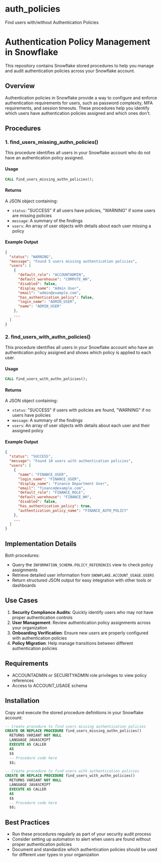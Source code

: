 # auth_policies
Find users with/without Authentication Policies

# Authentication Policy Management in Snowflake

This repository contains Snowflake stored procedures to help you manage and audit authentication policies across your Snowflake account.

## Overview

Authentication policies in Snowflake provide a way to configure and enforce authentication requirements for users, such as password complexity, MFA requirements, and session timeouts. These procedures help you identify which users have authentication policies assigned and which ones don't.

## Procedures

### 1. find_users_missing_authn_policies()

This procedure identifies all users in your Snowflake account who do not have an authentication policy assigned.

#### Usage

```sql
CALL find_users_missing_authn_policies();
```

#### Returns

A JSON object containing:
- `status`: "SUCCESS" if all users have policies, "WARNING" if some users are missing policies
- `message`: A summary of the findings
- `users`: An array of user objects with details about each user missing a policy

#### Example Output

```json
{
  "status": "WARNING",
  "message": "Found 5 users missing authentication policies",
  "users": [
    {
      "default_role": "ACCOUNTADMIN",
      "default_warehouse": "COMPUTE_WH",
      "disabled": false,
      "display_name": "Admin User",
      "email": "admin@example.com",
      "has_authentication_policy": false,
      "login_name": "ADMIN_USER",
      "name": "ADMIN_USER"
    },
    ...
  ]
}
```

### 2. find_users_with_authn_policies()

This procedure identifies all users in your Snowflake account who have an authentication policy assigned and shows which policy is applied to each user.

#### Usage

```sql
CALL find_users_with_authn_policies();
```

#### Returns

A JSON object containing:
- `status`: "SUCCESS" if users with policies are found, "WARNING" if no users have policies
- `message`: A summary of the findings
- `users`: An array of user objects with details about each user and their assigned policy

#### Example Output

```json
{
  "status": "SUCCESS",
  "message": "Found 10 users with authentication policies",
  "users": [
    {
      "name": "FINANCE_USER",
      "login_name": "FINANCE_USER",
      "display_name": "Finance Department User",
      "email": "finance@example.com",
      "default_role": "FINANCE_ROLE",
      "default_warehouse": "FINANCE_WH",
      "disabled": false,
      "has_authentication_policy": true,
      "authentication_policy_name": "FINANCE_AUTH_POLICY"
    },
    ...
  ]
}
```

## Implementation Details

Both procedures:
- Query the `INFORMATION_SCHEMA.POLICY_REFERENCES` view to check policy assignments
- Retrieve detailed user information from `SNOWFLAKE.ACCOUNT_USAGE.USERS`
- Return structured JSON output for easy integration with other tools or dashboards

## Use Cases

1. **Security Compliance Audits**: Quickly identify users who may not have proper authentication controls
2. **User Management**: Review authentication policy assignments across your organization
3. **Onboarding Verification**: Ensure new users are properly configured with authentication policies
4. **Policy Migration**: Help manage transitions between different authentication policies

## Requirements

- ACCOUNTADMIN or SECURITYADMIN role privileges to view policy references
- Access to ACCOUNT_USAGE schema

## Installation

Copy and execute the stored procedure definitions in your Snowflake account:

```sql
-- Create procedure to find users missing authentication policies
CREATE OR REPLACE PROCEDURE find_users_missing_authn_policies()
  RETURNS VARIANT NOT NULL
  LANGUAGE JAVASCRIPT
  EXECUTE AS CALLER
  AS     
  $$
  -- Procedure code here
  $$;

-- Create procedure to find users with authentication policies
CREATE OR REPLACE PROCEDURE find_users_with_authn_policies()
  RETURNS VARIANT NOT NULL
  LANGUAGE JAVASCRIPT
  EXECUTE AS CALLER
  AS     
  $$
  -- Procedure code here
  $$;
```

## Best Practices

- Run these procedures regularly as part of your security audit process
- Consider setting up automation to alert when users are found without proper authentication policies
- Document and standardize which authentication policies should be used for different user types in your organization
